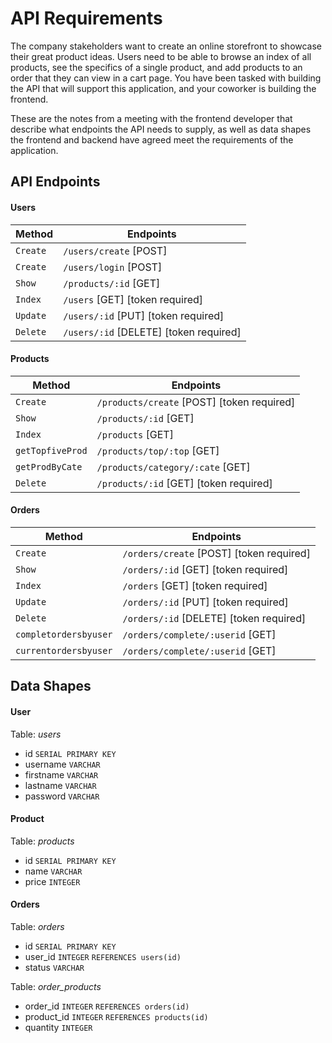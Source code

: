 # API Requirements

The company stakeholders want to create an online storefront to showcase their great product ideas. Users need to be able to browse an index of all products, see the specifics of a single product, and add products to an order that they can view in a cart page. You have been tasked with building the API that will support this application, and your coworker is building the frontend.

These are the notes from a meeting with the frontend developer that describe what endpoints the API needs to supply, as well as data shapes the frontend and backend have agreed meet the requirements of the application.

## API Endpoints

#### Users

| Method   | Endpoints                              |
| -------- | -------------------------------------- |
| `Create` | `/users/create` [POST]                 |
| `Create` | `/users/login` [POST]                  |
| `Show`   | `/products/:id` [GET]                  |
| `Index`  | `/users` [GET] [token required]        |
| `Update` | `/users/:id` [PUT] [token required]    |
| `Delete` | `/users/:id` [DELETE] [token required] |

#### Products

| Method           | Endpoints                                  |
| ---------------- | ------------------------------------------ |
| `Create`         | `/products/create` [POST] [token required] |
| `Show`           | `/products/:id` [GET]                      |
| `Index`          | `/products` [GET]                          |
| `getTopfiveProd` | `/products/top/:top` [GET]                 |
| `getProdByCate`  | `/products/category/:cate` [GET]           |
| `Delete`         | `/products/:id` [GET] [token required]     |

#### Orders

| Method                | Endpoints                                |
| --------------------- | ---------------------------------------- |
| `Create`              | `/orders/create` [POST] [token required] |
| `Show`                | `/orders/:id` [GET] [token required]     |
| `Index`               | `/orders` [GET] [token required]         |
| `Update`              | `/orders/:id` [PUT] [token required]     |
| `Delete`              | `/orders/:id` [DELETE] [token required]  |
| `completordersbyuser` | `/orders/complete/:userid` [GET]         |
| `currentordersbyuser` | `/orders/complete/:userid` [GET]         |

## Data Shapes

#### User

Table: _users_

- id `SERIAL PRIMARY KEY`
- username `VARCHAR`
- firstname `VARCHAR`
- lastname `VARCHAR`
- password `VARCHAR`

#### Product

Table: _products_

- id `SERIAL PRIMARY KEY`
- name `VARCHAR`
- price `INTEGER`

#### Orders

Table: _orders_

- id `SERIAL PRIMARY KEY`
- user_id `INTEGER` `REFERENCES users(id)`
- status `VARCHAR`

Table: _order_products_

- order_id `INTEGER` `REFERENCES orders(id)`
- product_id `INTEGER` `REFERENCES products(id)`
- quantity `INTEGER`
